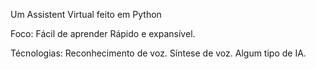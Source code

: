 Um Assistent Virtual feito em Python

Foco:
    Fácil de aprender
    Rápido e expansível.

Técnologias:
    Reconhecimento de voz.
    Síntese de voz.
    Algum tipo de IA.
